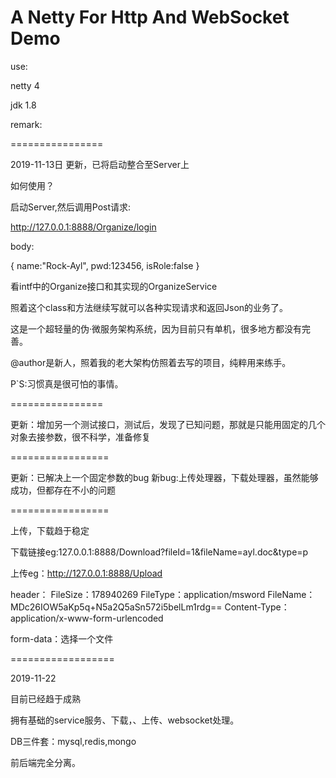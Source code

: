 # A Netty For Http And WebSocket Demo

use:

netty 4

jdk 1.8

remark:

================

2019-11-13日 更新，已将启动整合至Server上

如何使用？

启动Server,然后调用Post请求:

http://127.0.0.1:8888/Organize/login

body:

{
	name:"Rock-Ayl",
	pwd:123456,
	isRole:false
}

看intf中的Organize接口和其实现的OrganizeService

照着这个class和方法继续写就可以各种实现请求和返回Json的业务了。

这是一个超轻量的伪·微服务架构系统，因为目前只有单机，很多地方都没有完善。

@author是新人，照着我的老大架构仿照着去写的项目，纯粹用来练手。

P`S:习惯真是很可怕的事情。

================

更新：增加另一个测试接口，测试后，发现了已知问题，那就是只能用固定的几个对象去接参数，很不科学，准备修复

=================

更新：已解决上一个固定参数的bug
新bug:上传处理器，下载处理器，虽然能够成功，但都存在不小的问题

=================

上传，下载趋于稳定

下载链接eg:127.0.0.1:8888/Download?fileId=1&fileName=ayl.doc&type=p

上传eg：http://127.0.0.1:8888/Upload

header：
FileSize：178940269
FileType：application/msword
FileName：MDc26IOW5aKp5q+N5a2Q5aSn572i5belLm1rdg==
Content-Type：application/x-www-form-urlencoded

form-data：选择一个文件

==================

2019-11-22

目前已经趋于成熟

拥有基础的service服务、下载，、上传、websocket处理。

DB三件套：mysql,redis,mongo

前后端完全分离。